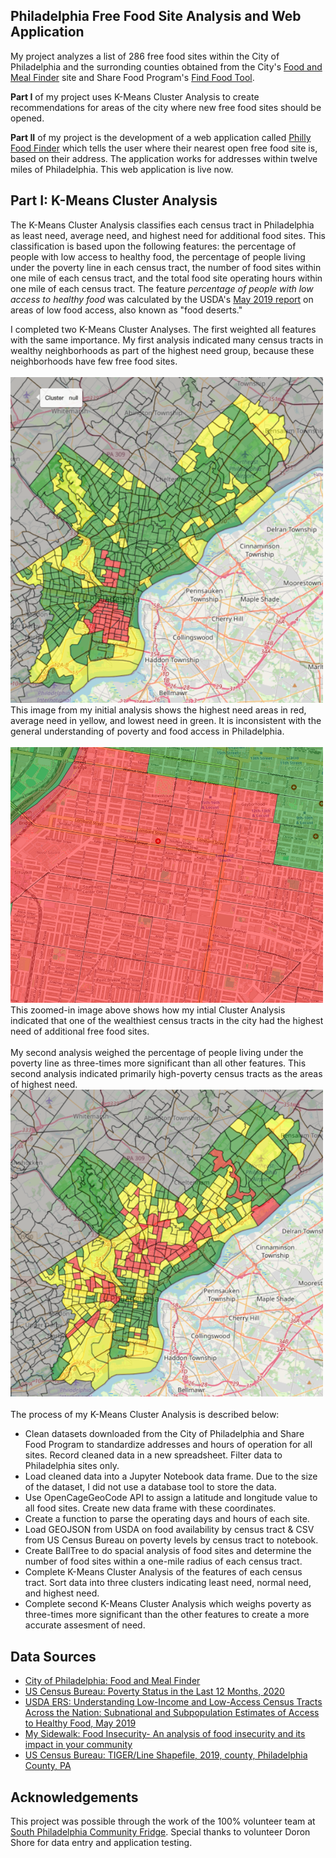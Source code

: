 **Philadelphia Free Food Site Analysis and Web Application**
------------------------------------------------------------

My project analyzes a list of 286 free food sites within the City of Philadelphia and the surronding counties obtained from the City's [Food and Meal Finder](https://www.phila.gov/food/) site and Share Food Program's [Find Food Tool](https://www.sharefoodprogram.org/find-food).

**Part I** of my project uses K-Means Cluster Analysis to create recommendations for areas of the city where new free food sites should be opened.

**Part II** of my project is the development of a web application called [Philly Food Finder](https://philly-food-finder-5ea79faeb9e3.herokuapp.com/) which tells the user where their nearest open free food site is, based on their address. The application works for addresses within twelve miles of Philadelphia. This web application is live now.

## Part I: K-Means Cluster Analysis
The K-Means Cluster Analysis classifies each census tract in Philadelphia as least need, average need, and highest need for additional food sites. This classification is based upon the following features: the percentage of people with low access to healthy food, the percentage of people living under the poverty line in each census tract, the number of food sites within one mile of each census tract, and the total food site operating hours within one mile of each census tract.
The feature <i>percentage of people with low access to healthy food</i> was calculated by the USDA's [May 2019 report](https://www.ers.usda.gov/publications/pub-details/?pubid=93140) on areas of low food access, also known as "food deserts." 

I completed two K-Means Cluster Analyses. The first weighted all features with the same importance. My first analysis indicated many census tracts in wealthy neighborhoods as part of the highest need group, because these neighborhoods have few free food sites. <br><br>
<img src="https://github.com/vjayne93/victorias-final-project/blob/main/cluster_analysis/maps/unweighted_analysis_image.png" alt="Unweighed Cluster Analysis Image" width="500"><br>
This image from my initial analysis shows the highest need areas in red, average need in yellow, and lowest need in green. It is inconsistent with the general understanding of poverty and food access in Philadelphia.
<br><br>
<img src="https://github.com/vjayne93/victorias-final-project/blob/main/cluster_analysis/maps/detail_unweighted_analysis.png" alt="Detail Unweighed Cluster Analysis" width="500"><br>
This zoomed-in image above shows how my intial Cluster Analysis indicated that one of the wealthiest census tracts in the city had the highest need of additional free food sites. 
<br><br>
My second analysis weighed the percentage of people living under the poverty line as three-times more significant than all other features. This second analysis indicated primarily high-poverty census tracts as the areas of highest need. <br>
<img src="https://github.com/vjayne93/victorias-final-project/blob/main/cluster_analysis/maps/weighted_analysis_image.png" alt="Weighted Cluster Analysis Image" width="500">
<br><br>
The process of my K-Means Cluster Analysis is described below: 
* Clean datasets downloaded from the City of Philadelphia and Share Food Program to standardize addresses and hours of operation for all sites. Record cleaned data in a new spreadsheet. Filter data to Philadelphia sites only. 
* Load cleaned data into a Jupyter Notebook data frame. Due to the size of the dataset, I did not use a database tool to store the data. 
* Use OpenCageGeoCode API to assign a latitude and longitude value to all food sites. Create new data frame with these coordinates.
* Create a function to parse the operating days and hours of each site.
* Load GEOJSON from USDA on food availability by census tract & CSV from US Census Bureau on poverty levels by census tract to notebook.
* Create BallTree to do spacial analysis of food sites and determine the number of food sites within a one-mile radius of each census tract.
* Complete K-Means Cluster Analysis of the features of each census tract. Sort data into three clusters indicating least need, normal need, and highest need.
* Complete second K-Means Cluster Analysis which weighs poverty as three-times more significant than the other features to create a more accurate assesment of need. 


## Data Sources

* [City of Philadelphia: Food and Meal Finder](https://www.phila.gov/food)
* [US Census Bureau: Poverty Status in the Last 12 Months, 2020](https://data.census.gov/table?q=Poverty&g=050XX00US42101,42101$1400000)
* [USDA ERS: Understanding Low-Income and Low-Access Census Tracts Across the Nation: Subnational and Subpopulation Estimates of Access to Healthy Food, May 2019](https://www.ers.usda.gov/publications/pub-details/?pubid=93140)
* [My Sidewalk: Food Insecurity- An analysis of food insecurity and its impact in your community](https://reports.mysidewalk.com/e3daa45043)
* [US Census Bureau: TIGER/Line Shapefile, 2019, county, Philadelphia County, PA](https://catalog.data.gov/dataset/tiger-line-shapefile-2019-county-philadelphia-county-pa-topological-faces-polygons-with-all-geo)

## Acknowledgements
This project was possible through the work of the 100% volunteer team at [South Philadelphia Community Fridge](www.southphillyfridge.com). Special thanks to volunteer Doron Shore for data entry and application testing. 
